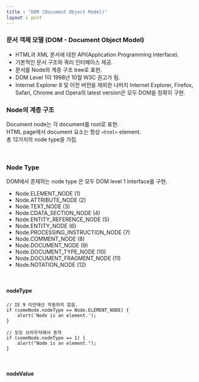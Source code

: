 ```yaml
---
title : "DOM (Document Object Model)"
layout : post
---
```



### 문서 객체 모델 (DOM - Document Object Model)
* HTML과 XML 문서에 대한 API(Application Programming Interface).  
* 기본적인 문서 구조와 쿼리 인터페이스 제공.  
* 문서를 Node의 계층 구조 tree로 표현.  
* DOM Level 1이 1998년 10월 W3C 권고가 됨.  
* Internet Explorer 8 및 이전 버전을 제외한 나머지 Internet Explorer, Firefox, Safari, Chrome and Opera의 latest version은 모두 DOM을 정확히 구현.  

### Node의 계층 구조 
Document node는 각 document를 root로 표현.  
HTML page에서 document 요소는 항상 `<html>` element.  
총 12가지의 node type을 가짐.  

<br>

### Node Type
DOM에서 존재하는 node type 은 모두 DOM level 1 Interface를 구현.  
- Node.ELEMENT_NODE (1)  
- Node.ATTRIBUTE_NODE (2)  
- Node.TEXT_NODE (3)  
- Node.CDATA_SECTION_NODE (4)  
- Node.ENTITY_REFERENCE_NODE (5)  
- Node.ENTITY_NODE (6)  
- Node.PROCESSING_INSTRUCTION_NODE (7)  
- Node.COMMENT_NODE (8)  
- Node.DOCUMENT_NODE (9)  
- Node.DOCUMENT_TYPE_NODE (10)  
- Node.DOCUMENT_FRAGMENT_NODE (11)  
- Node.NOTATION_NODE (12)  

 <br>


#### nodeType

```
// IE 9 미만에선 작동하지 않음.
if (someNode.nodeType == Node.ELEMENT_NODE) {
	alert('Node is an element.');
}
```
  
```
// 모든 브라우저에서 동작
if (someNode.nodeType == 1) {
	alert("Node is an element.");
}
```

<br>

#### nodeValue
